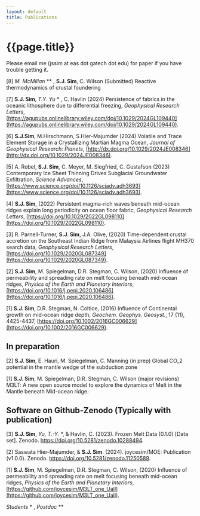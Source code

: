 ```yaml
---
layout: default
title: Publications
---
```

# {{page.title}}

Please email me (jssim at eas dot gatech dot edu) for paper if you have trouble getting it. 

[8] *M. McMillan* ** , **S.J. Sim**, C. Wilson (Submitted) Reactive thermodynamics of crustal foundering

[7] **S.J. Sim**, *T.Y. Yu* * , C. Havlin (2024) Persistence of fabrics in the oceanic lithosphere due to differential freezing, *Geophysical Research Letters*, [https://agupubs.onlinelibrary.wiley.com/doi/10.1029/2024GL109440](https://agupubs.onlinelibrary.wiley.com/doi/10.1029/2024GL109440).

[6] **S.J.Sim**, M.Hirschmann, S.Hier-Majumder (2024) Volatile and Trace Element Storage in a Crystallizing Martian Magma Ocean, *Journal of Geophysical Research: Planets*, [http://dx.doi.org/10.1029/2024JE008346](http://dx.doi.org/10.1029/2024JE008346).

[5] A. Robel, **S.J. Sim**, C. Meyer, M. Siegfried, C. Gustafson (2023) Contemporary Ice Sheet Thinning Drives Subglacial Groundwater Exfiltration, *Science Advances*, [https://www.science.org/doi/10.1126/sciadv.adh3693](https://www.science.org/doi/10.1126/sciadv.adh3693). 

[4] **S.J. Sim**, (2022) Persistent magma-rich waves beneath mid-ocean ridges explain long periodicity on ocean floor fabric, *Geophysical Research Letters*, [https://doi.org/10.1029/2022GL098110](https://doi.org/10.1029/2022GL098110).

[3] R. Parnell-Turner, **S.J. Sim**, J.A. Olive, (2020) Time-dependent crustal accretion on the Southeast Indian Ridge from Malaysia Airlines flight MH370 search data, *Geophysical Research Letters*, [https://doi.org/10.1029/2020GL087349](https://doi.org/10.1029/2020GL087349).  

[2] **S.J. Sim**, M. Spiegelman, D.R. Stegman, C. Wilson, (2020) Influence of permeability and spreading rate on melt focusing beneath mid-ocean ridges, *Physics of the Earth and Planetary Interiors*, [https://doi.org/10.1016/j.pepi.2020.106486](https://doi.org/10.1016/j.pepi.2020.106486).  

[1] **S.J. Sim**, D.R. Stegman, N. Coltice, (2016) Influence of Continental growth on mid-ocean ridge depth, *Geochem. Geophys. Geosyst.*, 17 (11), 4425-4437, [https://doi.org/10.1002/2016GC006629](https://doi.org/10.1002/2016GC006629).

## In preparation
[2] **S.J. Sim**, E. Hauri, M. Spiegelman, C. Manning (in prep) Global CO_2 potential in the mantle wedge of the subduction zone 

[1] **S.J. Sim**, M. Spiegelman, D.R. Stegman, C. Wilson (major revisions) M3LT: A new open source model to explore the dynamics of Melt in the Mantle beneath Mid-ocean ridge.  

## Software on Github-Zenodo (Typically with publication)
[3] **S.J. Sim**, *Yu, T.-Y.* *, & Havlin, C. (2023). Frozen Melt Data (0.1.0) [Data set]. Zenodo. https://doi.org/10.5281/zenodo.10288494.

[2] Saswata Hier-Majumder, & **S.J. Sim**. (2024). joycesim/MOE: Publication (v1.0.0). Zenodo. https://doi.org/10.5281/zenodo.11250589.

[1] **S.J. Sim**, M. Spiegelman, D.R. Stegman, C. Wilson, (2020) Influence of permeability and spreading rate on melt focusing beneath mid-ocean ridges, *Physics of the Earth and Planetary Interiors*, [https://github.com/joycesim/M3LT_one_Uall](https://github.com/joycesim/M3LT_one_Uall).

*Students* * , *Postdoc* **
